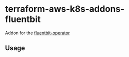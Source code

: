 # terraform-aws-k8s-addons-fluentbit

Addon for the [fluentbit-operator](https://github.com/fluent/fluentbit-operator)

## Usage

